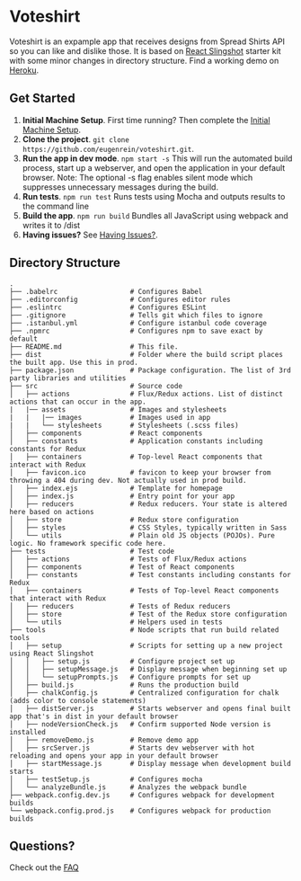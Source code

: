 # Voteshirt

Voteshirt is an expample app that receives designs from Spread Shirts API so you can like and dislike those.
It is based on [React Slingshot](https://github.com/coryhouse/react-slingshot) starter kit with some minor changes in directory structure.
Find a working demo on [Heroku](http://voteshirt.herokuapp.com).

## Get Started
1. **Initial Machine Setup**. First time running? Then complete the [Initial Machine Setup](https://github.com/coryhouse/react-slingshot#initial-machine-setup).
2. **Clone the project**. `git clone https://github.com/eugenrein/voteshirt.git`.
3. **Run the app in dev mode**. `npm start -s`
This will run the automated build process, start up a webserver, and open the application in your default browser. 
Note: The optional -s flag enables silent mode which suppresses unnecessary messages during the build.
5. **Run tests**. `npm run test` Runs tests using Mocha and outputs results to the command line
5. **Build the app**. `npm run build` Bundles all JavaScript using webpack and writes it to /dist
4. **Having issues?** See [Having Issues?](https://github.com/eugenrein/voteshirt#having-issues-try-these-things-first).

## Directory Structure
```
.
├── .babelrc                  # Configures Babel
├── .editorconfig             # Configures editor rules
├── .eslintrc                 # Configures ESLint
├── .gitignore                # Tells git which files to ignore
├── .istanbul.yml             # Configure istanbul code coverage
├── .npmrc                    # Configures npm to save exact by default
├── README.md                 # This file.
├── dist                      # Folder where the build script places the built app. Use this in prod.
├── package.json              # Package configuration. The list of 3rd party libraries and utilities
├── src                       # Source code
│   ├── actions               # Flux/Redux actions. List of distinct actions that can occur in the app.
|   |── assets                # Images and stylesheets
|   |   |── images            # Images used in app
|   |   └── stylesheets       # Stylesheets (.scss files)
│   ├── components            # React components
│   ├── constants             # Application constants including constants for Redux
│   ├── containers            # Top-level React components that interact with Redux
│   ├── favicon.ico           # favicon to keep your browser from throwing a 404 during dev. Not actually used in prod build.
│   ├── index.ejs             # Template for homepage
│   ├── index.js              # Entry point for your app
│   ├── reducers              # Redux reducers. Your state is altered here based on actions
│   ├── store                 # Redux store configuration
│   ├── styles                # CSS Styles, typically written in Sass
│   └── utils                 # Plain old JS objects (POJOs). Pure logic. No framework specific code here.
├── tests                     # Test code
│   ├── actions               # Tests of Flux/Redux actions
│   ├── components            # Test of React components
│   ├── constants             # Test constants including constants for Redux
│   ├── containers            # Tests of Top-level React components that interact with Redux
│   ├── reducers              # Tests of Redux reducers
│   ├── store                 # Test of the Redux store configuration
│   └── utils                 # Helpers used in tests
├── tools                     # Node scripts that run build related tools
│   ├── setup                 # Scripts for setting up a new project using React Slingshot
│   │   ├── setup.js          # Configure project set up
│   │   ├── setupMessage.js   # Display message when beginning set up
│   │   └── setupPrompts.js   # Configure prompts for set up
│   ├── build.js              # Runs the production build
│   ├── chalkConfig.js        # Centralized configuration for chalk (adds color to console statements)
│   ├── distServer.js         # Starts webserver and opens final built app that's in dist in your default browser
│   ├── nodeVersionCheck.js   # Confirm supported Node version is installed
│   ├── removeDemo.js         # Remove demo app
│   ├── srcServer.js          # Starts dev webserver with hot reloading and opens your app in your default browser
│   ├── startMessage.js       # Display message when development build starts
│   ├── testSetup.js          # Configures mocha
│   └── analyzeBundle.js      # Analyzes the webpack bundle
├── webpack.config.dev.js     # Configures webpack for development builds
└── webpack.config.prod.js    # Configures webpack for production builds
```

## Questions?
Check out the [FAQ](/docs/FAQ.md)
